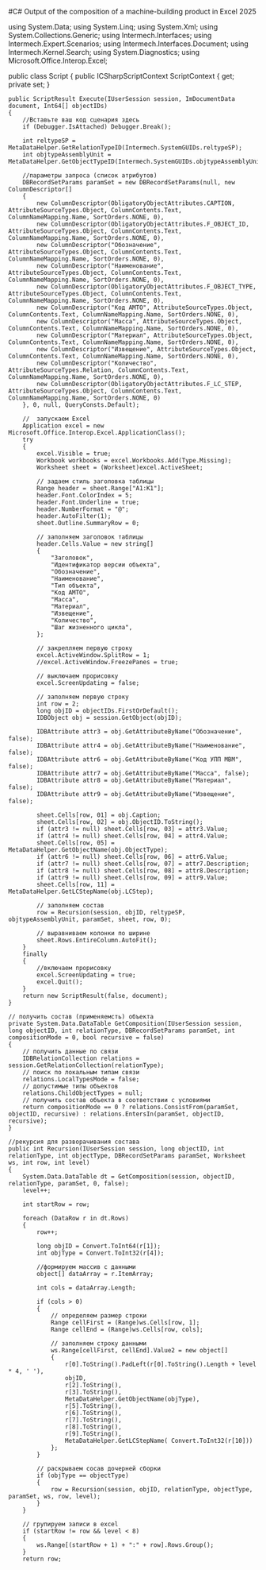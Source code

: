 #С# Output of the composition of a machine-building product in Excel 2025

using System.Data;
using System.Linq;
using System.Xml;
using System.Collections.Generic;
using Intermech.Interfaces;
using Intermech.Expert.Scenarios;
using Intermech.Interfaces.Document;
using Intermech.Kernel.Search;
using System.Diagnostics;
using Microsoft.Office.Interop.Excel;

public class Script
{
    public ICSharpScriptContext ScriptContext { get; private set; }

    public ScriptResult Execute(IUserSession session, ImDocumentData document, Int64[] objectIDs)
    {
        //Вставьте ваш код сценария здесь
        if (Debugger.IsAttached) Debugger.Break();

        int reltypeSP = MetaDataHelper.GetRelationTypeID(Intermech.SystemGUIDs.reltypeSP);
        int objtypeAssemblyUnit = MetaDataHelper.GetObjectTypeID(Intermech.SystemGUIDs.objtypeAssemblyUnit);

        //параметры запроса (список атрибутов)
        DBRecordSetParams paramSet = new DBRecordSetParams(null, new ColumnDescriptor[]
        {
            new ColumnDescriptor(ObligatoryObjectAttributes.CAPTION, AttributeSourceTypes.Object, ColumnContents.Text, ColumnNameMapping.Name, SortOrders.NONE, 0),
            new ColumnDescriptor(ObligatoryObjectAttributes.F_OBJECT_ID, AttributeSourceTypes.Object, ColumnContents.Text, ColumnNameMapping.Name, SortOrders.NONE, 0),
            new ColumnDescriptor("Обозначение", AttributeSourceTypes.Object, ColumnContents.Text, ColumnNameMapping.Name, SortOrders.NONE, 0),
            new ColumnDescriptor("Наименование", AttributeSourceTypes.Object, ColumnContents.Text, ColumnNameMapping.Name, SortOrders.NONE, 0),
            new ColumnDescriptor(ObligatoryObjectAttributes.F_OBJECT_TYPE, AttributeSourceTypes.Object, ColumnContents.Text, ColumnNameMapping.Name, SortOrders.NONE, 0),
            new ColumnDescriptor("Код АМТО", AttributeSourceTypes.Object, ColumnContents.Text, ColumnNameMapping.Name, SortOrders.NONE, 0),
            new ColumnDescriptor("Масса", AttributeSourceTypes.Object, ColumnContents.Text, ColumnNameMapping.Name, SortOrders.NONE, 0),
            new ColumnDescriptor("Материал", AttributeSourceTypes.Object, ColumnContents.Text, ColumnNameMapping.Name, SortOrders.NONE, 0),
            new ColumnDescriptor("Извещение", AttributeSourceTypes.Object, ColumnContents.Text, ColumnNameMapping.Name, SortOrders.NONE, 0),
            new ColumnDescriptor("Количество", AttributeSourceTypes.Relation, ColumnContents.Text, ColumnNameMapping.Name, SortOrders.NONE, 0),
            new ColumnDescriptor(ObligatoryObjectAttributes.F_LC_STEP, AttributeSourceTypes.Object, ColumnContents.Text, ColumnNameMapping.Name, SortOrders.NONE, 0)
        }, 0, null, QueryConsts.Default);

        //  запускаем Excel
        Application excel = new Microsoft.Office.Interop.Excel.ApplicationClass();
        try
        {
            excel.Visible = true;
            Workbook workbooks = excel.Workbooks.Add(Type.Missing);
            Worksheet sheet = (Worksheet)excel.ActiveSheet;

            // задаем стиль заголовка таблицы
            Range header = sheet.Range["A1:K1"];
            header.Font.ColorIndex = 5;
            header.Font.Underline = true;
            header.NumberFormat = "@";
            header.AutoFilter(1);
            sheet.Outline.SummaryRow = 0;

            // заполняем заголовок таблицы
            header.Cells.Value = new string[]
            {
                "Заголовок",
                "Идентификатор версии объекта",
                "Обозначение",
                "Наименование",
                "Тип объекта",
                "Код АМТО",
                "Масса",
                "Материал",
                "Извещение",
                "Количество",
                "Шаг жизненного цикла",
            };

            // закрепляем первую строку
            excel.ActiveWindow.SplitRow = 1;
            //excel.ActiveWindow.FreezePanes = true;

            // выключаем прорисовку
            excel.ScreenUpdating = false;

            // заполняем первую строку
            int row = 2;
            long objID = objectIDs.FirstOrDefault();
            IDBObject obj = session.GetObject(objID);

            IDBAttribute attr3 = obj.GetAttributeByName("Обозначение", false);
            IDBAttribute attr4 = obj.GetAttributeByName("Наименование", false);
            IDBAttribute attr6 = obj.GetAttributeByName("Код УПП МВМ", false);
            IDBAttribute attr7 = obj.GetAttributeByName("Масса", false);
            IDBAttribute attr8 = obj.GetAttributeByName("Материал", false);
            IDBAttribute attr9 = obj.GetAttributeByName("Извещение", false);

            sheet.Cells[row, 01] = obj.Caption;
            sheet.Cells[row, 02] = obj.ObjectID.ToString();
            if (attr3 != null) sheet.Cells[row, 03] = attr3.Value;
            if (attr4 != null) sheet.Cells[row, 04] = attr4.Value;
            sheet.Cells[row, 05] = MetaDataHelper.GetObjectName(obj.ObjectType);
            if (attr6 != null) sheet.Cells[row, 06] = attr6.Value;
            if (attr7 != null) sheet.Cells[row, 07] = attr7.Description;
            if (attr8 != null) sheet.Cells[row, 08] = attr8.Description;
            if (attr9 != null) sheet.Cells[row, 09] = attr9.Value;
            sheet.Cells[row, 11] = MetaDataHelper.GetLCStepName(obj.LCStep);

            // заполняем состав
            row = Recursion(session, objID, reltypeSP, objtypeAssemblyUnit, paramSet, sheet, row, 0);

            // выравниваем колонки по ширине
            sheet.Rows.EntireColumn.AutoFit();
        }
        finally
        {
            //включаем прорисовку
            excel.ScreenUpdating = true;
            excel.Quit();
        }
        return new ScriptResult(false, document);
    }

    // получить состав (применяемсть) объекта
    private System.Data.DataTable GetComposition(IUserSession session, long objectID, int relationType, DBRecordSetParams paramSet, int compositionMode = 0, bool recursive = false)
    {
        // получить данные по связи
        IDBRelationCollection relations = session.GetRelationCollection(relationType);
        // поиск по локальным типам связи
        relations.LocalTypesMode = false;
        // допустимые типы объектов
        relations.ChildObjectTypes = null;
        // получить состав объекта в соответствии с условиями
        return compositionMode == 0 ? relations.ConsistFrom(paramSet, objectID, recursive) : relations.EntersIn(paramSet, objectID, recursive);
    }

    //рекурсия для разворачивания состава
    public int Recursion(IUserSession session, long objectID, int relationType, int objectType, DBRecordSetParams paramSet, Worksheet ws, int row, int level)
    {
        System.Data.DataTable dt = GetComposition(session, objectID, relationType, paramSet, 0, false);
        level++;

        int startRow = row;

        foreach (DataRow r in dt.Rows)
        {
            row++;

            long objID = Convert.ToInt64(r[1]);
            int objType = Convert.ToInt32(r[4]);

            //формируем массив с данными
            object[] dataArray = r.ItemArray;

            int cols = dataArray.Length;

            if (cols > 0)
            {
                // определяем размер строки
                Range cellFirst = (Range)ws.Cells[row, 1];
                Range cellEnd = (Range)ws.Cells[row, cols];

                // заполняем строку данными
                ws.Range[cellFirst, cellEnd].Value2 = new object[]
                {
                    r[0].ToString().PadLeft(r[0].ToString().Length + level * 4, ' '),
                    objID,
                    r[2].ToString(),
                    r[3].ToString(),
                    MetaDataHelper.GetObjectName(objType),
                    r[5].ToString(),
                    r[6].ToString(),
                    r[7].ToString(),
                    r[8].ToString(),
                    r[9].ToString(),
                    MetaDataHelper.GetLCStepName( Convert.ToInt32(r[10]))
                };
            }

            // раскрываем сосав дочерней сборки
            if (objType == objectType)
            {
                row = Recursion(session, objID, relationType, objectType, paramSet, ws, row, level);
            }
        }

        // групируем записи в excel
        if (startRow != row && level < 8)
        {
            ws.Range[(startRow + 1) + ":" + row].Rows.Group();
        }
        return row;
